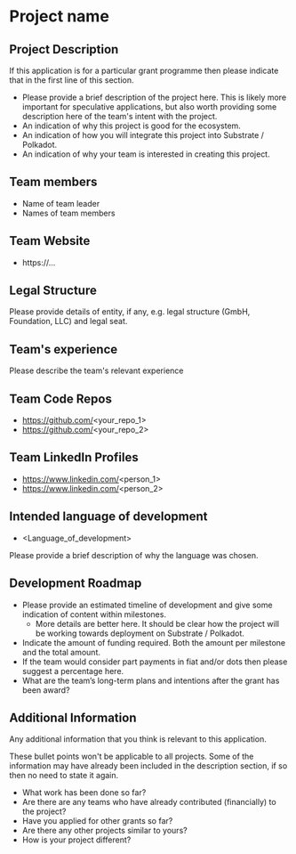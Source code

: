 # Project name

## Project Description
If this application is for a particular grant programme then please indicate that in the first line of this section.

* Please provide a brief description of the project here. This is likely more important for speculative applications, but also worth providing some description here of the team's intent with the project.
* An indication of why this project is good for the ecosystem.
* An indication of how you will integrate this project into Substrate / Polkadot.
* An indication of why your team is interested in creating this project.

## Team members
* Name of team leader
* Names of team members	

## Team Website	
* https://...

## Legal Structure 
Please provide details of entity, if any, e.g. legal structure (GmbH, Foundation, LLC) and legal seat.

## Team's experience
Please describe the team's relevant experience


## Team Code Repos
* https://github.com/<your_repo_1>
* https://github.com/<your_repo_2>

## Team LinkedIn Profiles
* https://www.linkedin.com/<person_1>
* https://www.linkedin.com/<person_2>

## Intended language of development
* <Language_of_development>

Please provide a brief description of why the language was chosen.

## Development Roadmap
* Please provide an estimated timeline of development and give some indication of content within milestones.
   * More details are better here. It should be clear how the project will be working towards deployment on Substrate / Polkadot.
* Indicate the amount of funding required. Both the amount per milestone and the total amount.
* If the team would consider part payments in fiat and/or dots then please suggest a percentage here.
* What are the team’s long-term plans and intentions after the grant has been award?

## Additional Information
Any additional information that you think is relevant to this application.

These bullet points won't be applicable to all projects. Some of the information may have already been included in the description section, if so then no need to state it again.

* What work has been done so far?
* Are there are any teams who have already contributed (financially) to the project?
* Have you applied for other grants so far?
* Are there any other projects similar to yours? 
* How is your project different?
